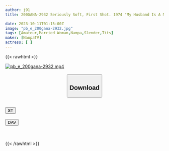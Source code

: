 ```yaml
---
author: j91
title: 200GANA-2932 Seriously Soft, First Shot. 1974 "My Husband Is A Masochist…" Picking Up A Beautiful Wife Who Actually Wants To Be Fucked! She Screams In Pleasure As She Forgets To Prepare Dinner As She Has Sex That Is The Complete Opposite Of Her Usual Routine! (Mari Ueto)

date: 2023-10-11T01:15:00Z
image: "pb_e_200gana-2932.jpg"
tags: [Amateur,Married Woman,Nampa,Slender,Tits]
maker: [NanpaTV]
actress: [ ]
---
```



{{< rawhtml >}}

<div class="video" data-videoid="4PAZYxo80rTKbz6">
    <a href="javascript:;">
        <img src="https://my.j91.asia/posts/pb_e_200gana-2932/pb_e_200gana-2932.jpg" width="WIDTH" height="HEIGHT" alt="pb_e_200gana-2932.mp4" loading="lazy">
    </a>
</div>

<script type="text/javascript" src="https://j91.asia/asset/on-demand-st.js"></script>

<br>
  <link rel="stylesheet" href="https://j91.asia/asset/bs5.css">
  
  <center>
  <button class="btn btn-primary" type="button" data-bs-toggle="collapse" data-bs-target=".multi-collapse" aria-expanded="false" aria-controls="multiCollapseExample1 multiCollapseExample2"><h2>Download</h2></button></center>
</p>
<div class="row">
  <div class="col">
    <div class="collapse multi-collapse" id="multiCollapseExample1">
      <div class="card card-body">
	      	      <br>
<div class="buttons">  
<a href="https://streamtape.to/v/4PAZYxo80rTKbz6"><button class="btn-hover color-3"><i class="fa fa-download"></i> ST</button></a></div>
    </div>
  </div>
</div>
  <div class="col">
    <div class="collapse multi-collapse" id="multiCollapseExample2">
      <div class="card card-body">
	      <br>
<div class="buttons">
    <a href="https://filelions.online/f/amaxt6nsb5ws"><button class="btn-hover color-9"><i class="fa fa-download"></i> DAV</button></a></div>
<br><br>
      </div>
    </div>
  </div>
</div>

{{< /rawhtml >}}